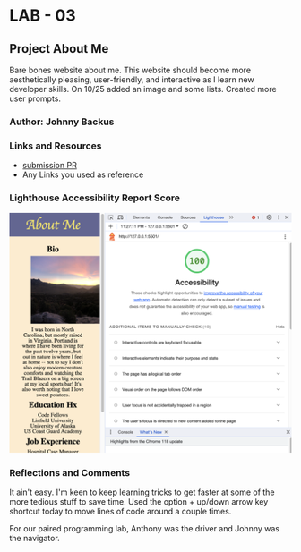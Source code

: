 # LAB - 03

## Project About Me

Bare bones website about me. This website should become more aesthetically pleasing, user-friendly, and interactive as I learn new developer skills.
On 10/25 added an image and some lists. Created more user prompts.

### Author: Johnny Backus

### Links and Resources

* [submission PR](http://xyz.com)
* Any Links you used as reference

### Lighthouse Accessibility Report Score

![Lighthouse Accessibility Report Score 10-27](LighthouseScore10-27.png)

### Reflections and Comments

It ain't easy. I'm keen to keep learning tricks to get faster at some of the more tedious stuff to save time. Used the option + up/down arrow key shortcut today to move lines of code around a couple times.

For our paired programming lab, Anthony was the driver and Johnny was the navigator.
